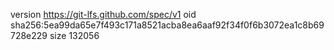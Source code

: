 version https://git-lfs.github.com/spec/v1
oid sha256:5ea99da65e7f493c171a8521acba8ea6aaf92f34f0f6b3072ea1c8b69728e229
size 132056

